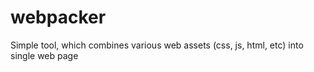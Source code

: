 # webpacker
Simple tool, which combines various web assets (css, js, html, etc) into single web page

